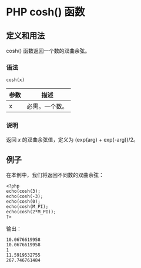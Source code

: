 # PHP cosh() 函数



## 定义和用法

cosh() 函数返回一个数的双曲余弦。

### 语法

```
cosh(x)
```

| 参数 | 描述 |
| --- | --- |
| x | 必需。一个数。 |

### 说明

返回 _x_ 的双曲余弦值，定义为 (exp(arg) + exp(-arg))/2。

## 例子

在本例中，我们将返回不同数的双曲余弦：

```
<?php
echo(cosh(3);
echo(cosh(-3);
echo(cosh(0);
echo(cosh(M_PI);
echo(cosh(2*M_PI));
?>
```

输出：

```
10.0676619958
10.0676619958
1
11.5919532755
267.746761484
```



